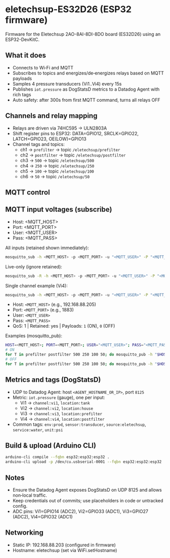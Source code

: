 # eletechsup-ES32D26 (ESP32 firmware)

Firmware for the Eletechsup 2AO-8AI-8DI-8DO board (ES32D26) using an ESP32-DevKitC.

## What it does
- Connects to Wi‑Fi and MQTT
- Subscribes to topics and energizes/de‑energizes relays based on MQTT payloads
- Samples 4 pressure transducers (Vi1..Vi4) every 15s
- Publishes `iot.pressure` as DogStatsD metrics to a Datadog Agent with rich tags
- Auto safety: after 300s from first MQTT command, turns all relays OFF

## Channels and relay mapping
- Relays are driven via 74HC595 -> ULN2803A
- Shift register pins to ESP32: DATA=GPIO12, SRCLK=GPIO22, LATCH=GPIO23, OE(LOW)=GPIO13
- Channel tags and topics:
  - ch1 → `prefilter`   → topic `/eletechsup/prefilter`
  - ch2 → `postfilter`  → topic `/eletechsup/postfilter`
  - ch3 → `500`         → topic `/eletechsup/500`
  - ch4 → `250`         → topic `/eletechsup/250`
  - ch5 → `100`         → topic `/eletechsup/100`
  - ch6 → `50`          → topic `/eletechsup/50`

## MQTT control

## MQTT input voltages (subscribe)
- Host: <MQTT_HOST>
- Port: <MQTT_PORT>
- User: <MQTT_USER>
- Pass: <MQTT_PASS>

All inputs (retained shown immediately):
```bash
mosquitto_sub -h <MQTT_HOST> -p <MQTT_PORT> -u "<MQTT_USER>" -P "<MQTT_PASS>" -t "/eletechsup/inputs/#" -v
```

Live-only (ignore retained):
```bash
mosquitto_sub -R -h <MQTT_HOST> -p <MQTT_PORT> -u "<MQTT_USER>" -P "<MQTT_PASS>" -t "/eletechsup/inputs/#" -v
```

Single channel example (Vi4):
```bash
mosquitto_sub -h <MQTT_HOST> -p <MQTT_PORT> -u "<MQTT_USER>" -P "<MQTT_PASS>" -t "/eletechsup/inputs/vi4" -v
```


- Host: `<MQTT_HOST>` (e.g., 192.168.88.205)
- Port: `<MQTT_PORT>` (e.g., 1883)
- User: `<MQTT_USER>`
- Pass: `<MQTT_PASS>`
- QoS: 1 | Retained: yes | Payloads: `1` (ON), `0` (OFF)

Examples (mosquitto_pub):
```bash
HOST=<MQTT_HOST>; PORT=<MQTT_PORT>; USER="<MQTT_USER>"; PASS="<MQTT_PASS>"
# ON
for T in prefilter postfilter 500 250 100 50; do mosquitto_pub -h "$HOST" -p "$PORT" -u "$USER" -P "$PASS" -t "/eletechsup/$T" -m '1' -q 1 -r; done
# OFF
for T in prefilter postfilter 500 250 100 50; do mosquitto_pub -h "$HOST" -p "$PORT" -u "$USER" -P "$PASS" -t "/eletechsup/$T" -m '0' -q 1 -r; done
```

## Metrics and tags (DogStatsD)
- UDP to Datadog Agent: host `<AGENT_HOSTNAME_OR_IP>`, port `8125`
- Metric: `iot.pressure` (gauge), one per input:
  - Vi1 → `channel:vi1`, `location:tank`
  - Vi2 → `channel:vi2`, `location:house`
  - Vi3 → `channel:vi3`, `location:prefilter`
  - Vi4 → `channel:vi4`, `location:postfilter`
- Common tags: `env:prod`, `sensor:transducer`, `source:eletechsup`, `service:water`, `unit:psi`

## Build & upload (Arduino CLI)
```bash
arduino-cli compile --fqbn esp32:esp32:esp32 .
arduino-cli upload -p /dev/cu.usbserial-0001 --fqbn esp32:esp32:esp32 .
```

## Notes
- Ensure the Datadog Agent exposes DogStatsD on UDP 8125 and allows non‑local traffic.
- Keep credentials out of commits; use placeholders in code or untracked config.
- ADC pins: Vi1=GPIO14 (ADC2), Vi2=GPIO33 (ADC1), Vi3=GPIO27 (ADC2), Vi4=GPIO32 (ADC1)

## Networking
- Static IP: 192.168.88.203 (configured in firmware)
- Hostname: eletechsup (set via WiFi.setHostname)

